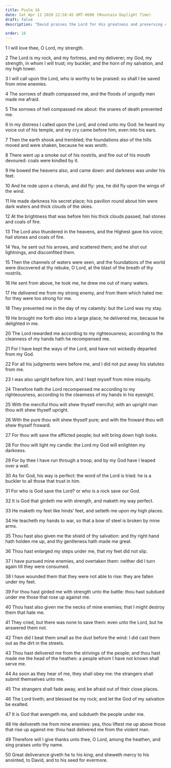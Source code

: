 ```yaml
---
title: Psalm 18
date: Sat Apr 11 2020 22:50:45 GMT-0600 (Mountain Daylight Time)
draft: false
description: "David praises the Lord for His greatness and preserving care—The Lord’s way is perfect—The Lord has given marvelous blessings—David testifies, The Lord lives, and blessed be my Rock."

order: 18
---
```

    
1 I will love thee, O Lord, my strength.

2 The Lord is my rock, and my fortress, and my deliverer; my God, my strength, in whom I will trust; my buckler, and the horn of my salvation, and my high tower.

3 I will call upon the Lord, who is worthy to be praised: so shall I be saved from mine enemies.

4 The sorrows of death compassed me, and the floods of ungodly men made me afraid.

5 The sorrows of hell compassed me about: the snares of death prevented me.

6 In my distress I called upon the Lord, and cried unto my God: he heard my voice out of his temple, and my cry came before him, even into his ears.

7 Then the earth shook and trembled; the foundations also of the hills moved and were shaken, because he was wroth.

8 There went up a smoke out of his nostrils, and fire out of his mouth devoured: coals were kindled by it.

9 He bowed the heavens also, and came down: and darkness was under his feet.

10 And he rode upon a cherub, and did fly: yea, he did fly upon the wings of the wind.

11 He made darkness his secret place; his pavilion round about him were dark waters and thick clouds of the skies.

12 At the brightness that was before him his thick clouds passed, hail stones and coals of fire.

13 The Lord also thundered in the heavens, and the Highest gave his voice; hail stones and coals of fire.

14 Yea, he sent out his arrows, and scattered them; and he shot out lightnings, and discomfited them.

15 Then the channels of waters were seen, and the foundations of the world were discovered at thy rebuke, O Lord, at the blast of the breath of thy nostrils.

16 He sent from above, he took me, he drew me out of many waters.

17 He delivered me from my strong enemy, and from them which hated me: for they were too strong for me.

18 They prevented me in the day of my calamity: but the Lord was my stay.

19 He brought me forth also into a large place; he delivered me, because he delighted in me.

20 The Lord rewarded me according to my righteousness; according to the cleanness of my hands hath he recompensed me.

21 For I have kept the ways of the Lord, and have not wickedly departed from my God.

22 For all his judgments were before me, and I did not put away his statutes from me.

23 I was also upright before him, and I kept myself from mine iniquity.

24 Therefore hath the Lord recompensed me according to my righteousness, according to the cleanness of my hands in his eyesight.

25 With the merciful thou wilt shew thyself merciful; with an upright man thou wilt shew thyself upright.

26 With the pure thou wilt shew thyself pure; and with the froward thou wilt shew thyself froward.

27 For thou wilt save the afflicted people; but wilt bring down high looks.

28 For thou wilt light my candle: the Lord my God will enlighten my darkness.

29 For by thee I have run through a troop; and by my God have I leaped over a wall.

30 As for God, his way is perfect: the word of the Lord is tried: he is a buckler to all those that trust in him.

31 For who is God save the Lord? or who is a rock save our God.

32 It is God that girdeth me with strength, and maketh my way perfect.

33 He maketh my feet like hinds’ feet, and setteth me upon my high places.

34 He teacheth my hands to war, so that a bow of steel is broken by mine arms.

35 Thou hast also given me the shield of thy salvation: and thy right hand hath holden me up, and thy gentleness hath made me great.

36 Thou hast enlarged my steps under me, that my feet did not slip.

37 I have pursued mine enemies, and overtaken them: neither did I turn again till they were consumed.

38 I have wounded them that they were not able to rise: they are fallen under my feet.

39 For thou hast girded me with strength unto the battle: thou hast subdued under me those that rose up against me.

40 Thou hast also given me the necks of mine enemies; that I might destroy them that hate me.

41 They cried, but there was none to save them: even unto the Lord, but he answered them not.

42 Then did I beat them small as the dust before the wind: I did cast them out as the dirt in the streets.

43 Thou hast delivered me from the strivings of the people; and thou hast made me the head of the heathen: a people whom I have not known shall serve me.

44 As soon as they hear of me, they shall obey me: the strangers shall submit themselves unto me.

45 The strangers shall fade away, and be afraid out of their close places.

46 The Lord liveth; and blessed be my rock; and let the God of my salvation be exalted.

47 It is God that avengeth me, and subdueth the people under me.

48 He delivereth me from mine enemies: yea, thou liftest me up above those that rise up against me: thou hast delivered me from the violent man.

49 Therefore will I give thanks unto thee, O Lord, among the heathen, and sing praises unto thy name.

50 Great deliverance giveth he to his king; and sheweth mercy to his anointed, to David, and to his seed for evermore.

